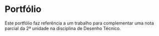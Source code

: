 # Portfólio
Este portfólio faz referência a um trabalho para complementar uma nota parcial da 2ª unidade na disciplina de Desenho Técnico.

